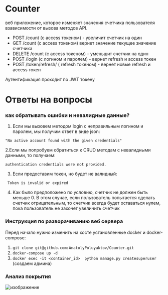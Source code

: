 # Counter 

веб приложение, которое изменяет значения счетчика пользователя взависимости от вызова методов API.
- POST /count (с acсess токеном) - увеличит счетчик на один
- GET /count  (с access токеном) вернет значение текущее значение счетчика
- DELETE /count (с access токеном) - уменьшит счетчик на один
- POST /login   (c логином и паролем) - вернет refresh и access токен
- POST /token/refresh/ ( refresh токеном) - вернет новые refresh и access токен

Аутентификация проходит по JWT токену

# Ответы на вопросы

### как обратывать ошибки и невалидные данные?
   
1. Если мы вызовем методом login с неправильным логином и паролем, мы получим  ответ в виде json:

  ``` "No active account found with the given credentials" ```

2.Если мы попробуем обратиться к CRUD методам c невалидными данными, то получаем:

 ``` authentication credentials were not provided. ```

3. Если предоставим токен, но будет не валидный:

 ```  Token is invalid or expired ```

4. Как было предположено по условию, счетчик не должен быть меньше 0. В этом случае, если пользователь попытается сделать счетчик отрицательным, то счетчик всегда будет оставаться нулем, пока пользователь не захочет увеличить счетчик

### Инструкция по разворачиванию веб сервера

Перед начало нужно изменить на хосте установленные docker и docker-compose:

1. ``` git clone git@github.com:AnatolyPoluyaktov/Counter.git ```
2. ``` docker-compose up -d ```
3. ``` docker exec -it <container_id>  python manage.py createsuperuser ``` (создаем админа)

### Анализ покрытия 

![изображение](https://user-images.githubusercontent.com/41837845/132144500-a8643b67-8052-4605-8510-23a67f2a785f.png)

